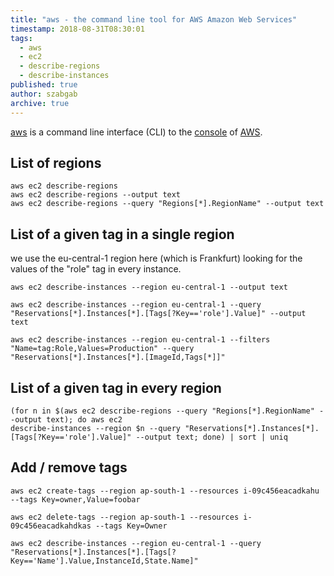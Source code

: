 ```yaml
---
title: "aws - the command line tool for AWS Amazon Web Services"
timestamp: 2018-08-31T08:30:01
tags:
  - aws
  - ec2
  - describe-regions
  - describe-instances
published: true
author: szabgab
archive: true
---
```



[aws](https://aws.amazon.com/cli/) is a command line interface (CLI) to
the [console](https://console.aws.amazon.com/) of [AWS](https://aws.amazon.com/).



## List of regions

```
aws ec2 describe-regions
aws ec2 describe-regions --output text
aws ec2 describe-regions --query "Regions[*].RegionName" --output text
```


## List of a given tag in a single region

we use the eu-central-1 region here (which is Frankfurt) looking for the values of the "role" tag in every instance.

```
aws ec2 describe-instances --region eu-central-1 --output text

aws ec2 describe-instances --region eu-central-1 --query "Reservations[*].Instances[*].[Tags[?Key=='role'].Value]" --output text

aws ec2 describe-instances --region eu-central-1 --filters "Name=tag:Role,Values=Production" --query "Reservations[*].Instances[*].[ImageId,Tags[*]]"
```


## List of a given tag in every region

```
(for n in $(aws ec2 describe-regions --query "Regions[*].RegionName" --output text); do aws ec2
describe-instances --region $n --query "Reservations[*].Instances[*].[Tags[?Key=='role'].Value]" --output text; done) | sort | uniq
```


## Add / remove tags

```
aws ec2 create-tags --region ap-south-1 --resources i-09c456eacadkahu --tags Key=owner,Value=foobar

aws ec2 delete-tags --region ap-south-1 --resources i-09c456eacadkahdkas --tags Key=Owner

aws ec2 describe-instances --region eu-central-1 --query "Reservations[*].Instances[*].[Tags[?Key=='Name'].Value,InstanceId,State.Name]"
```

